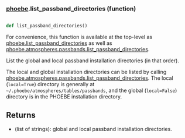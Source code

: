 ### [phoebe](phoebe.md).list_passband_directories (function)


```py

def list_passband_directories()

```



For convenience, this function is available at the top-level as
[phoebe.list_passband_directories](phoebe.list_passband_directories.md) as well as
[phoebe.atmospheres.passbands.list_passband_directories](phoebe.atmospheres.passbands.list_passband_directories.md).

List the global and local passband installation directories (in that order).

The local and global installation directories can be listed by calling
[phoebe.atmospheres.passbands.list_passband_directories](phoebe.atmospheres.passbands.list_passband_directories.md).  The local
(`local=True`) directory is generally at
`~/.phoebe/atmospheres/tables/passbands`, and the global (`local=False`)
directory is in the PHOEBE installation directory.

Returns
--------
* (list of strings): global and local passband installation directories.

